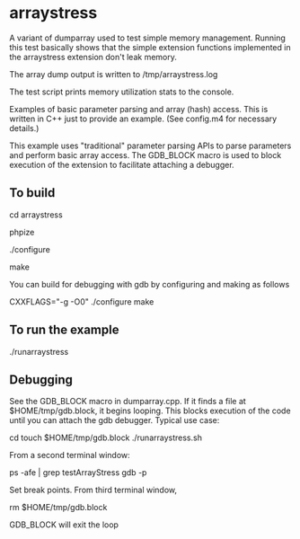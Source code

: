 # arraystress

A variant of dumparray used to test simple memory management. Running
this test basically shows that the simple extension functions implemented
in the arraystress extension don't leak memory. 

The array dump output is written to /tmp/arraystress.log

The test script prints memory utilization stats to the console. 

Examples of basic parameter parsing and array (hash) access. This is written
in C++ just to provide an example. (See config.m4 for necessary details.)

This example uses "traditional" parameter parsing APIs to parse parameters
and perform basic array access. The GDB_BLOCK macro is used to block
execution of the extension to facilitate attaching a debugger. 

## To build


cd arraystress

phpize

./configure

make

You can build for debugging with gdb by configuring and making as follows

CXXFLAGS="-g -O0" ./configure
make


## To run the example

./runarraystress

## Debugging

See the GDB_BLOCK macro in dumparray.cpp. If it finds a file at $HOME/tmp/gdb.block, it begins looping. This blocks execution of the code until you can attach the gdb debugger. Typical use case:

cd <this directory>
touch $HOME/tmp/gdb.block
./runarraystress.sh

From a second terminal window:

ps -afe | grep testArrayStress
gdb -p <pid obtained by ps command>

Set break points. From third terminal window, 

rm $HOME/tmp/gdb.block

GDB_BLOCK will exit the loop


